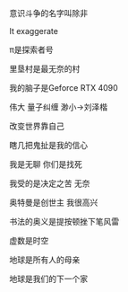 意识斗争的名字叫除非

It exaggerate

π是探索者号

里垦村是最无奈的村

我的脑子是Geforce RTX 4090

伟大 量子纠缠 渺小->刘泽楷

改变世界靠自己

瞎几把鬼扯是我的信心

我是无聊 你们是找死

我受的是决定之苦 无奈

奥特曼是创世主 我很高兴

书法的奥义是提按顿挫下笔风雷

虚数是时空

地球是所有人的母亲

地球是我们的下一个家